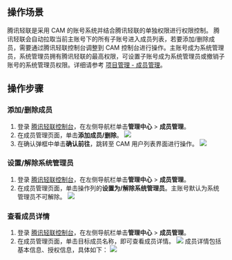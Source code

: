 ﻿## 操作场景

腾讯轻联是采用 CAM 的账号系统并结合腾讯轻联的单独权限进行权限控制。
腾讯轻联会自动拉取当前主账号下的所有子账号进入成员列表，若要添加/删除成员，需要通过腾讯轻联控制台调整到 CAM 控制台进行操作。主账号成为系统管理员，系统管理员拥有腾讯轻联的最高权限，可设置子账号成为系统管理员或撤销子账号的系统管理员权限。详细请参考 [项目管理 - 成员管理](https://www.tencentcloud.com/document/product/1165/51649)。

## 操作步骤

### 添加/删除成员

1. 登录 [腾讯轻联控制台](https://ipaas.tencentcloud.com/login)，在左侧导航栏单击**管理中心** > **成员管理**。
2. 在成员管理页面，单击**添加成员/删除**。
![](https://qcloudimg.tencent-cloud.cn/raw/cd875d63a4fe7190443dd244640c34b5.png)
3. 在确认弹框中单击**确认前往**，跳转至 CAM 用户列表界面进行操作。
![](https://qcloudimg.tencent-cloud.cn/raw/7683821ca6d8114635703aae289f1139.png)


### 设置/解除系统管理员

1. 登录 [腾讯轻联控制台](https://ipaas.tencentcloud.com/login)，在左侧导航栏单击**管理中心** > **成员管理**。
2. 在成员管理页面，单击操作列的**设置为/解除系统管理员**。主账号默认为系统管理员不可解除。
![](https://qcloudimg.tencent-cloud.cn/raw/ffb7718b093a3310b1a17a971acfc2e8.png)


### 查看成员详情

1. 登录 [腾讯轻联控制台](https://ipaas.tencentcloud.com/login)，在左侧导航栏单击**管理中心** > **成员管理**。
2. 在成员管理页面，单击目标成员名称，即可查看成员详情。
![](https://qcloudimg.tencent-cloud.cn/raw/b7a94d887e28b591198a51495c27d757.png)
成员详情包括基本信息、授权信息，具体如下：
![](https://qcloudimg.tencent-cloud.cn/raw/21868186b10ee0b2a450f9c7a200f096.png)
